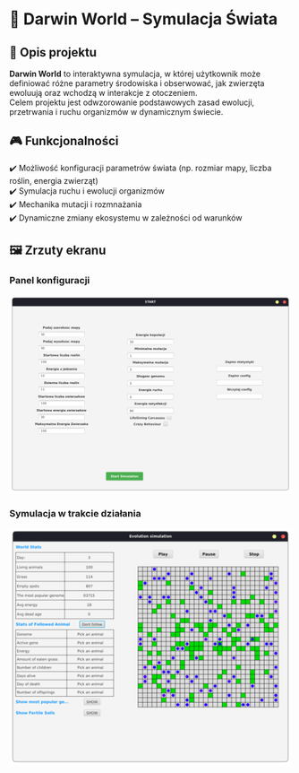# 🦁 Darwin World – Symulacja Świata  

## 📖 Opis projektu  
**Darwin World** to interaktywna symulacja, w której użytkownik może definiować różne parametry środowiska i obserwować, jak zwierzęta ewoluują oraz wchodzą w interakcje z otoczeniem.  
Celem projektu jest odwzorowanie podstawowych zasad ewolucji, przetrwania i ruchu organizmów w dynamicznym świecie.  

## 🎮 Funkcjonalności  
✔️ Możliwość konfiguracji parametrów świata (np. rozmiar mapy, liczba roślin, energia zwierząt)  
✔️ Symulacja ruchu i ewolucji organizmów  
✔️ Mechanika mutacji i rozmnażania  
✔️ Dynamiczne zmiany ekosystemu w zależności od warunków  

## 🖼️ Zrzuty ekranu  
### Panel konfiguracji  
![Konfiguracja](config.png)  

### Symulacja w trakcie działania  
![Symulacja](game.png)  
